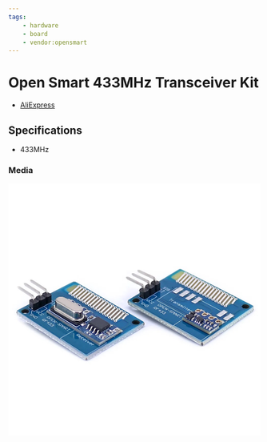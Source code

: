 ```yaml
---
tags:
    - hardware
    - board
    - vendor:opensmart
---
```


# Open Smart 433MHz Transceiver Kit

- [AliExpress](https://www.aliexpress.com/item/32820610184.html)

## Specifications

- 433MHz

### Media
![Transmitter and Reciever](../../../static/transmitters/opensmart-transmitter.jpg)
